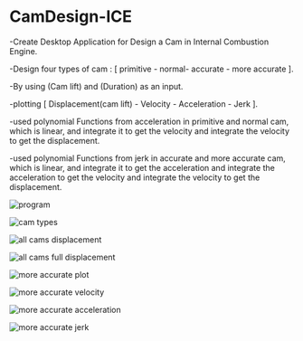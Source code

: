 # CamDesign-ICE

-Create Desktop Application for Design a Cam in Internal Combustion Engine.

-Design four types of cam : [ primitive - normal- accurate - more accurate ].

-By using (Cam lift) and (Duration) as an input.

-plotting [ Displacement(cam lift) - Velocity - Acceleration - Jerk ].

-used polynomial Functions from acceleration in primitive and normal cam, which is linear, and integrate it to get the velocity and integrate the velocity to get the displacement.

-used polynomial Functions from jerk in accurate and more accurate cam, which is linear, and integrate it to get the acceleration and integrate the acceleration to get the velocity and integrate the velocity to get the displacement.




![program](https://user-images.githubusercontent.com/63556843/178301458-00672339-b147-4504-9ffd-e0f7e5eae809.png)





![cam types](https://user-images.githubusercontent.com/63556843/178301048-edc4c37c-eea6-4251-bbd9-6f2ae1ab5f0f.png)


![all cams displacement](https://user-images.githubusercontent.com/63556843/178301200-b0d8cac8-eb01-4591-b2d4-b98433a86499.png)



![all cams full displacement](https://user-images.githubusercontent.com/63556843/178301143-b25819f9-0ce7-4151-886e-3e79c250c09b.png)



![more accurate plot](https://user-images.githubusercontent.com/63556843/178300683-05e3298b-709b-4ad2-9194-502de908184f.png)



![more accurate velocity](https://user-images.githubusercontent.com/63556843/178300731-c798ced3-4bfe-4247-936d-eb11b5b22d31.png)



![more accurate acceleration](https://user-images.githubusercontent.com/63556843/178300767-b560e804-3b95-4d56-aecc-5542b92deaa4.png)



![more accurate jerk](https://user-images.githubusercontent.com/63556843/178300785-46a98c2f-56b6-40b7-90ec-73b5c07dacbb.png)

